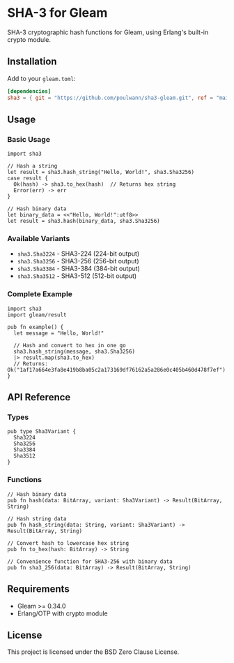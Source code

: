 # SHA-3 for Gleam

SHA-3 cryptographic hash functions for Gleam, using Erlang's built-in crypto module.

## Installation

Add to your `gleam.toml`:

```toml
[dependencies]
sha3 = { git = "https://github.com/poulwann/sha3-gleam.git", ref = "main" }
```

## Usage

### Basic Usage

```gleam
import sha3

// Hash a string
let result = sha3.hash_string("Hello, World!", sha3.Sha3256)
case result {
  Ok(hash) -> sha3.to_hex(hash)  // Returns hex string
  Error(err) -> err
}

// Hash binary data
let binary_data = <<"Hello, World!":utf8>>
let result = sha3.hash(binary_data, sha3.Sha3256)
```

### Available Variants

- `sha3.Sha3224` - SHA3-224 (224-bit output)
- `sha3.Sha3256` - SHA3-256 (256-bit output)
- `sha3.Sha3384` - SHA3-384 (384-bit output)
- `sha3.Sha3512` - SHA3-512 (512-bit output)

### Complete Example

```gleam
import sha3
import gleam/result

pub fn example() {
  let message = "Hello, World!"
  
  // Hash and convert to hex in one go
  sha3.hash_string(message, sha3.Sha3256)
  |> result.map(sha3.to_hex)
  // Returns: Ok("1af17a664e3fa8e419b8ba05c2a173169df76162a5a286e0c405b460d478f7ef")
}
```

## API Reference

### Types

```gleam
pub type Sha3Variant {
  Sha3224
  Sha3256
  Sha3384
  Sha3512
}
```

### Functions

```gleam
// Hash binary data
pub fn hash(data: BitArray, variant: Sha3Variant) -> Result(BitArray, String)

// Hash string data
pub fn hash_string(data: String, variant: Sha3Variant) -> Result(BitArray, String)

// Convert hash to lowercase hex string
pub fn to_hex(hash: BitArray) -> String

// Convenience function for SHA3-256 with binary data
pub fn sha3_256(data: BitArray) -> Result(BitArray, String)
```

## Requirements

- Gleam >= 0.34.0
- Erlang/OTP with crypto module

## License

This project is licensed under the BSD Zero Clause License.
